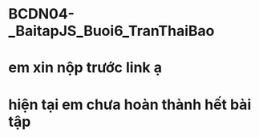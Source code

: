 # BCDN04-_BaitapJS_Buoi6_TranThaiBao
# em xin nộp trước link ạ
# hiện tại em chưa hoàn thành hết bài tập
